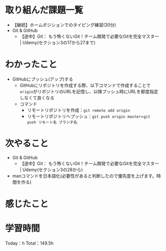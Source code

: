 # 取り組んだ課題一覧
- 【継続】ホームポジションでのタイピング練習(30分)
- Git & GitHub
	- 【途中】Git： もう怖くないGit！チーム開発で必要なGitを完全マスター | Udemy(セクション3の17から27まで)

# わかったこと

- GitHubにプッシュ(アップ)する
	- GitHubにリポジトリを作成する際、以下コマンドで作成することで`origin`がリポジトリのURLを記憶し、以降プッシュ時にURLを都度指定しなくて良くなる
	- コマンド
		- リモートリポジトリを作成：`git remote add origin`
		- リモートリポジトリへプッシュ：`git push origin master`=`git push リモート名 ブランチ名`

# 次やること
- Git & GitHub
	- 【途中】Git： もう怖くないGit！チーム開発で必要なGitを完全マスター | Udemy(セクション3の28から)
- manコマンドを日本語化(必要性があると判断したので優先度を上げます。時間を作る)

# 感じたこと


# 学習時間
Today：h Total：149.5h
